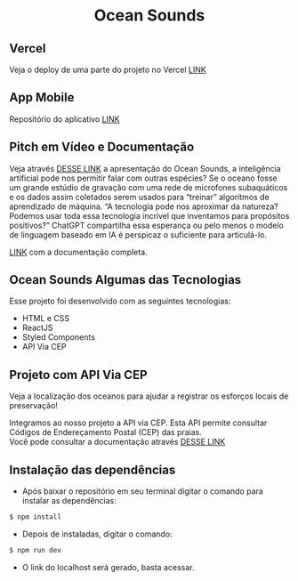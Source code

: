 <h1 align="center">Ocean Sounds</h1>

## Vercel

Veja o deploy de uma parte do projeto no Vercel [LINK](https://ocean-sounds.vercel.app/)


## App Mobile

Repositório do aplicativo [LINK](https://github.com/samysuki1/App_Ocean_Sounds)


## Pitch em Vídeo e Documentação

Veja através [DESSE LINK](https://www.loom.com/share/2659c8ffca124873bc8bbfe578204cc0?sid=7fbca3e4-fb7e-4795-a5c5-01e5bf9136de) a apresentação do Ocean Sounds, a inteligência artificial pode nos permitir falar com outras espécies? Se o oceano fosse um grande estúdio de gravação com uma rede de microfones subaquáticos e os dados assim coletados serem usados ​​para “treinar” algoritmos de aprendizado de máquina. “A tecnologia pode nos aproximar da natureza? Podemos usar toda essa tecnologia incrível que inventamos para propósitos positivos?” ChatGPT compartilha essa esperança ou pelo menos o modelo de linguagem baseado em IA é perspicaz o suficiente para articulá-lo. 

[LINK](https://gamma.app/docs/OceanSounds-gk5wrvxijoajime?mode=doc) com a documentação completa.


## Ocean Sounds Algumas das Tecnologias

Esse projeto foi desenvolvido com as seguintes tecnologias:

- HTML e CSS
- ReactJS
- Styled Components
- API Via CEP

## Projeto com API Via CEP

Veja a localização dos oceanos para ajudar a registrar os esforços locais de preservação!

 Integramos ao nosso projeto a API via CEP. Esta API permite consultar Códigos de Endereçamento Postal (CEP) das praias.<br>
 Você pode consultar a documentação através [DESSE LINK](https://viacep.com.br/)

## Instalação das dependências

- Após baixar o repositório em seu terminal digitar o comando  para instalar as dependências:

```bash
$ npm install 
```
- Depois de instaladas, digitar o comando:

```bash
$ npm run dev 
```
- O link do localhost será gerado, basta acessar.

